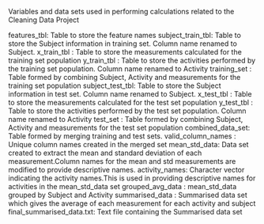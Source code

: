 Variables and data sets used in performing calculations related to the Cleaning Data Project

features_tbl: Table to store the feature names
subject_train_tbl: Table to store the Subject information in training set. Column name renamed to Subject.
x_train_tbl : Table to store the measurements calculated for the training set population
y_train_tbl : Table to store the activities performed by the training set population. Column name renamed to Activity
training_set : Table formed by combining Subject, Activity and measurements for the training set population
subject_test_tbl: Table to store the Subject information in test set. Column name renamed to Subject.
x_test_tbl : Table to store the measurements calculated for the test set population
y_test_tbl : Table to store the activities performed by the test set population. Column name renamed to Activity
test_set : Table formed by combining Subject, Activity and measurements for the test set population
combined_data_set: Table formed by merging training and test sets.
valid_column_names : Unique column names created in the merged set
mean_std_data: Data set created to extract the mean and standard deviation of each measurement.Column names for the mean and std measurements are modified to provide descriptive names.
activity_names: Character vector indicating the activity names.This is used in providing descriptive names for activities in the mean_std_data set
grouped_avg_data : mean_std_data grouped by Subject and Activity
summarised_data : Summarised data set which gives the average of each measurement for each activity and subject
final_summarised_data.txt: Text file containing the Summarised data set

